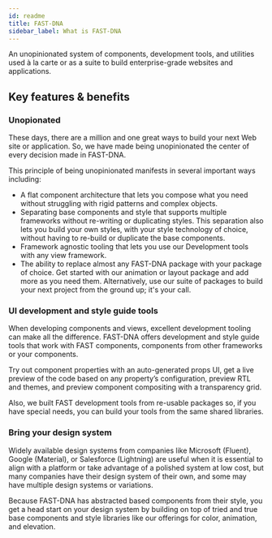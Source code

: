 ```yaml
---
id: readme
title: FAST-DNA
sidebar_label: What is FAST-DNA
---
```


An unopinionated system of components, development tools, and utilities used à la carte or as a suite to build enterprise-grade websites and applications.

## Key features & benefits
### Unopionated
These days, there are a million and one great ways to build your next Web site or application. So, we have made being unopinionated the center of every decision made in FAST-DNA.

This principle of being unopinionated manifests in several important ways including:
* A flat component architecture that lets you compose what you need without struggling with rigid patterns and complex objects.
* Separating base components and style that supports multiple frameworks without re-writing or duplicating styles. This separation also lets you build your own styles, with your style technology of choice, without having to re-build or duplicate the base components.
* Framework agnostic tooling that lets you use our Development tools with any view framework.
* The ability to replace almost any FAST-DNA package with your package of choice. Get started with our animation or layout package and add more as you need them. Alternatively, use our suite of packages to build your next project from the ground up; it's your call.

### UI development and style guide tools
When developing components and views, excellent development tooling can make all the difference. FAST-DNA offers development and style guide tools that work with FAST components, components from other frameworks or your components.

Try out component properties with an auto-generated props UI, get a live preview of the code based on any property’s configuration, preview RTL and themes, and preview component compositing with a transparency grid.

Also, we built FAST development tools from re-usable packages so, if you have special needs, you can build your tools from the same shared libraries.

### Bring your design system
Widely available design systems from companies like Microsoft (Fluent), Google (Material), or Salesforce (Lightning) are useful when it is essential to align with a platform or take advantage of a polished system at low cost, but many companies have their design system of their own, and some may have multiple design systems or variations.

Because FAST-DNA has abstracted based components from their style, you get a head start on your design system by building on top of tried and true base components and style libraries like our offerings for color, animation, and elevation.
